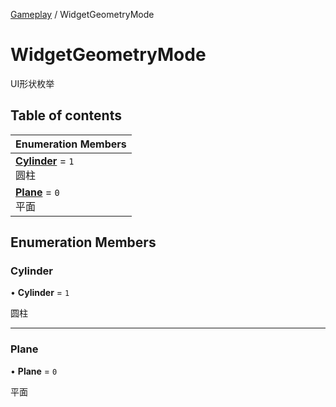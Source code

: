 [Gameplay](../modules/Gameplay.Gameplay.md) / WidgetGeometryMode

# WidgetGeometryMode <Badge type="tip" text="Enumeration" /> <Score text="WidgetGeometryMode" />

UI形状枚举

## Table of contents

| Enumeration Members |
| :-----|
| **[Cylinder](Gameplay.WidgetGeometryMode.md#cylinder)** = ``1`` <br> 圆柱|
| **[Plane](Gameplay.WidgetGeometryMode.md#plane)** = ``0`` <br> 平面|

## Enumeration Members

### Cylinder <Score text="Cylinder" /> 

• **Cylinder** = ``1``

圆柱

___

### Plane <Score text="Plane" /> 

• **Plane** = ``0``

平面
